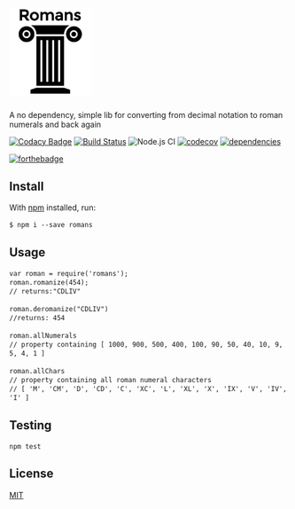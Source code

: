 <h1><a href="https://github.com/qbunt/romans" target="_blank"><img width="150" src="logo.png"></a></h1>

A no dependency, simple lib for converting from decimal notation to roman numerals and back again

[![Codacy Badge](https://api.codacy.com/project/badge/Grade/3642e8e1b1b940ce8faa04bb7083f0fb)](https://app.codacy.com/app/qbunt/romans?utm_source=github.com&utm_medium=referral&utm_content=qbunt/romans&utm_campaign=Badge_Grade_Dashboard)
[![Build Status](https://travis-ci.org/qbunt/romans.svg?branch=master)](https://travis-ci.org/qbunt/romans)
![Node.js CI](https://github.com/qbunt/romans/workflows/Node.js%20CI/badge.svg)
[![codecov](https://codecov.io/gh/qbunt/romans/branch/master/graph/badge.svg)](https://codecov.io/gh/qbunt/romans)
[![dependencies](https://david-dm.org/qbunt/romans.svg) ](https://david-dm.org/)

[![forthebadge](https://forthebadge.com/images/badges/you-didnt-ask-for-this.svg)](https://forthebadge.com)

## Install
With [npm](https://npmjs.org/) installed, run:
    
    $ npm i --save romans

## Usage

    var roman = require('romans');
    roman.romanize(454);
    // returns:"CDLIV"
    
    roman.deromanize("CDLIV")
    //returns: 454
    
    roman.allNumerals
    // property containing [ 1000, 900, 500, 400, 100, 90, 50, 40, 10, 9, 5, 4, 1 ]
    
    roman.allChars
    // property containing all roman numeral characters
    // [ 'M', 'CM', 'D', 'CD', 'C', 'XC', 'L', 'XL', 'X', 'IX', 'V', 'IV', 'I' ]

## Testing

    npm test


## License
[MIT](./LICENSE)

